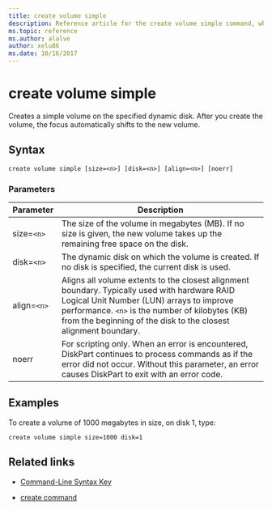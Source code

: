 ```yaml
---
title: create volume simple
description: Reference article for the create volume simple command, which creates a simple volume on the specified dynamic disk.
ms.topic: reference
ms.author: alalve
author: xelu86
ms.date: 10/16/2017
---
```


# create volume simple



Creates a simple volume on the specified dynamic disk. After you create the volume, the focus automatically shifts to the new volume.

## Syntax

```
create volume simple [size=<n>] [disk=<n>] [align=<n>] [noerr]
```

### Parameters

| Parameter | Description |
| --------- | ----------- |
| size=`<n>`  | The size of the volume in megabytes (MB). If no size is given, the new volume takes up the remaining free space on the disk. |
| disk=`<n>`  | The dynamic disk on which the volume is created. If no disk is specified, the current disk is used. |
| align=`<n>` | Aligns all volume extents to the closest alignment boundary. Typically used with hardware RAID Logical Unit Number (LUN) arrays to improve performance. `<n>` is the number of kilobytes (KB) from the beginning of the disk to the closest alignment boundary. |
| noerr | For scripting only. When an error is encountered, DiskPart continues to process commands as if the error did not occur. Without this parameter, an error causes DiskPart to exit with an error code. |

## Examples

To create a volume of 1000 megabytes in size, on disk 1, type:

```
create volume simple size=1000 disk=1
```

## Related links

- [Command-Line Syntax Key](command-line-syntax-key.md)

- [create command](create.md)
